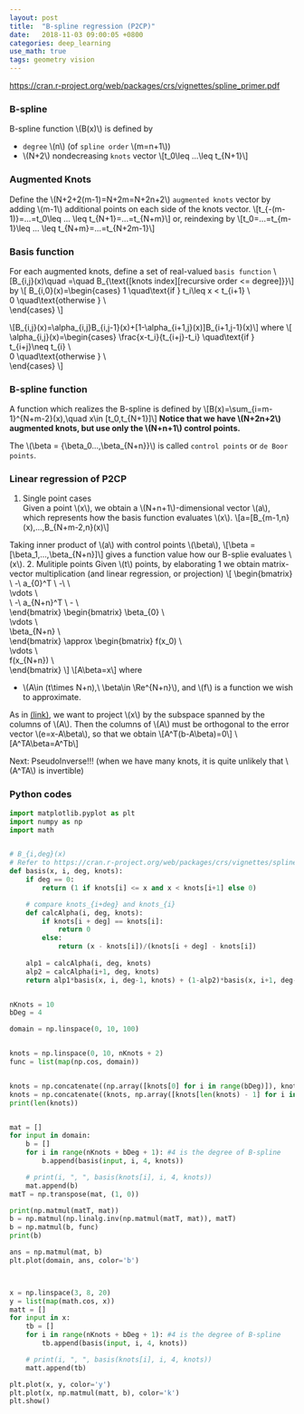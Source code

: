 ```yaml
---
layout: post
title:  "B-spline regression (P2CP)"
date:   2018-11-03 09:00:05 +0800
categories: deep_learning
use_math: true
tags: geometry vision
---
```


<a href="https://cran.r-project.org/web/packages/crs/vignettes/spline_primer.pdf" target="_blank">https://cran.r-project.org/web/packages/crs/vignettes/spline_primer.pdf</a>

### B-spline
B-spline function \\(B(x)\\) is defined by
* `degree` \\(n\\) (of `spline order` \\(m=n+1\\))
* \\(N+2\\) nondecreasing `knots` vector
\\[t_0\leq ...\leq t_\{N+1\}\\]

### Augmented Knots
Define the \\(N+2+2(m-1)=N+2m=N+2n+2\\) `augmented knots` vector by adding \\(m-1\\) additional points on each side of the knots vector.
\\[t\_\{-(m-1)\}=...=t\_0\leq ... \leq t\_\{N+1\}=...=t\_\{N+m\}\\]
or, reindexing by
\\[t\_0=...=t\_\{m-1}\leq ... \leq t\_\{N+m\}=...=t\_\{N+2m-1\}\\]

### Basis function
For each augmented knots, define a set of real-valued `basis function` \\[B\_\{i,j\}(x)\quad =\quad B\_\{\text\{[knots index][recursive order <= degree]\}\}\\]
by
\\[
B\_\{i,0\}(x)=\begin\{cases\}
1 \quad\text\{if \} t\_i\leq x < t\_\{i+1\} \\\
0 \quad\text\{otherwise \} \\\
\end\{cases\}
\\]

\\[B\_\{i,j\}(x)=\alpha\_\{i,j\}B\_\{i,j-1\}(x)+[1-\alpha\_\{i+1,j\}(x)]B\_\{i+1,j-1\}(x)\\]
where
\\[
\alpha\_\{i,j\}(x)=\begin\{cases\}
\frac\{x-t\_i\}\{t\_\{i+j\}-t\_i\} \quad\text\{if \} t\_\{i\+j}\neq t\_\{i\} \\\
0 \quad\text\{otherwise \} \\\
\end\{cases\}
\\]

### B-spline function
A function which realizes the B-spline is defined by
\\[B(x)=\sum\_\{i=m-1\}^\{N+m-2\}(x),\quad x\in [t\_0,t\_\{N+1\}]\\]
__Notice that we have \\(N+2n+2\\) augmented knots, but use only the \\(N+n+1\\) control points.__

The \\(\beta = \{\beta\_0...,\beta\_\{N+n\}\}\\) is called `control points` or `de Boor points`.


### Linear regression of P2CP
1. Single point cases  
Given a point \\(x\\), we obtain a \\(N+n+1\\)-dimensional vector \\(a\\), which represents how the basis function evaluates \\(x\\).
\\[a=[B_\{m-1,n\}(x),...,B_\{N+m-2,n\}(x)\\]

Taking inner product of \\(a\\) with control points \\(\beta\\), \\[\beta = [\beta\_1,...,\beta\_\{N+n\}]\\] gives a function value how our B-splie evaluates \\(x\\).
2. Mulitiple points
Given \\(t\\) points, by elaborating 1 we obtain matrix-vector multiplication (and linear regression, or projection)
\\[
\begin\{bmatrix\}
\\ \-\\ a\_\{0\}^T \\ \-\\ \\\
\vdots \\\
\\ \-\\ a\_\{N+n\}^T \\ \- \\\
\end\{bmatrix\}
\begin\{bmatrix\}
\beta\_\{0\} \\\
\vdots \\\
\beta\_\{N+n\} \\\
\end\{bmatrix\}
\approx
\begin\{bmatrix\}
f(x\_0\) \\\
\vdots \\\
f(x\_\{N+n\}\) \\\
\end\{bmatrix\}
\\] 
\\[A\beta=x\\]
where 
* \\(A\in (t\times N+n),\\ \beta\in \Re^\{N+n\}\\), and \\(f\\) is a function we wish to approximate.

As in <a href="{{site.url}}/linear_algebra/2018/05/16/projection.html" target="_blank">(link)</a>, we want to project \\(x\\) by the subspace spanned by the columns of \\(A\\). Then the columns of \\(A\\) must be orthogonal to the error vector \\(e=x-A\beta\\), so that we obtain
\\[A^T(b-A\beta)=0\\]
\\[A^TA\beta=A^Tb\\]

Next: PseudoInverse!!! (when we have many knots, it is quite unlikely that \\(A^TA\\) is invertible)

### Python codes
```python
import matplotlib.pyplot as plt
import numpy as np
import math


# B_{i,deg}(x)
# Refer to https://cran.r-project.org/web/packages/crs/vignettes/spline_primer.pdf for the technical background
def basis(x, i, deg, knots):
    if deg == 0:
        return (1 if knots[i] <= x and x < knots[i+1] else 0)

    # compare knots_{i+deg} and knots_{i}
    def calcAlpha(i, deg, knots):
        if knots[i + deg] == knots[i]:
            return 0
        else:
            return (x - knots[i])/(knots[i + deg] - knots[i])
    
    alp1 = calcAlpha(i, deg, knots)
    alp2 = calcAlpha(i+1, deg, knots)
    return alp1*basis(x, i, deg-1, knots) + (1-alp2)*basis(x, i+1, deg-1, knots)


nKnots = 10
bDeg = 4

domain = np.linspace(0, 10, 100)


knots = np.linspace(0, 10, nKnots + 2)
func = list(map(np.cos, domain))


knots = np.concatenate((np.array([knots[0] for i in range(bDeg)]), knots), axis=0)
knots = np.concatenate((knots, np.array([knots[len(knots) - 1] for i in range(bDeg)])), axis=0)
print(len(knots))


mat = []
for input in domain:
    b = []
    for i in range(nKnots + bDeg + 1): #4 is the degree of B-spline
        b.append(basis(input, i, 4, knots))

    # print(i, ", ", basis(knots[i], i, 4, knots))
    mat.append(b)
matT = np.transpose(mat, (1, 0))

print(np.matmul(matT, mat))
b = np.matmul(np.linalg.inv(np.matmul(matT, mat)), matT)
b = np.matmul(b, func)
print(b)

ans = np.matmul(mat, b)
plt.plot(domain, ans, color='b')



x = np.linspace(3, 8, 20)
y = list(map(math.cos, x))
matt = []
for input in x:
    tb = []
    for i in range(nKnots + bDeg + 1): #4 is the degree of B-spline
        tb.append(basis(input, i, 4, knots))

    # print(i, ", ", basis(knots[i], i, 4, knots))
    matt.append(tb)

plt.plot(x, y, color='y')
plt.plot(x, np.matmul(matt, b), color='k')
plt.show()
```

